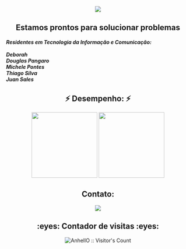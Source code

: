 <h1 align="center">
<img src="https://i.ibb.co/gRcbTmM/1-removebg-preview-2.png"></h1>

<h2 align="center">Estamos prontos para solucionar problemas</h2>
<h5>Residentes em Tecnologia da Informação e Comunicação:<br>
  <br>
  Deborah <br>
  Douglas Pangaro <br>
  Michele Pontes <br>
  Thiago Silva <br>
  Juan Sales
  
<h2 align="center"> ⚡️ Desempenho: ⚡️</h2>
<div align="center">
  <img height="180em" src="https://github-readme-stats.vercel.app/api?username=Dmt5-solutec&show_icons=true&theme=transparent&include_all_commits=true&count_private=true"/>
 <img height="180em" style.display="none" src="https://github-readme-stats.vercel.app/api/top-langs/?username=Dmt5-solutec&layout=compact&langs_count=7&theme=transparent"/>
</div>
  <h2 align="center"> Contato: </h2>
<div align="center">
   <a href = "mailto:dmt5solutec@gmail.com"><img src="https://img.shields.io/badge/-Gmail-%23333?style=for-the-badge&logo=gmail&logoColor=white" target="_blank"></a>
   <h2 align="center">:eyes: Contador de visitas  :eyes:</h2>
<p align="center"><img src="https://profile-counter.glitch.me/{Dmt5-solutec}/count.svg" alt="AnhellO :: Visitor's Count" /></p>
 </div>
